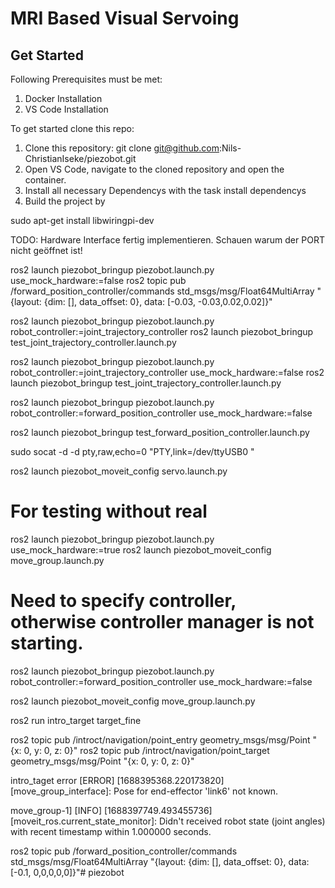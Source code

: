 # MRI Based Visual Servoing 


## Get Started
Following Prerequisites must be met:
1. Docker Installation
2. VS Code Installation

To get started clone this repo: 
1. Clone this repository: git clone git@github.com:Nils-ChristianIseke/piezobot.git
2. Open VS Code, navigate to the cloned repository and open the container.
3. Install all necessary Dependencys with the task install dependencys
4. Build the project by 



sudo apt-get install libwiringpi-dev


TODO: Hardware Interface fertig implementieren. Schauen warum der PORT nicht geöffnet ist!


ros2 launch piezobot_bringup piezobot.launch.py use_mock_hardware:=false
ros2 topic pub /forward_position_controller/commands std_msgs/msg/Float64MultiArray "{layout: {dim: [], data_offset: 0}, data: [-0.03, -0.03,0.02,0.02]}"



ros2 launch piezobot_bringup piezobot.launch.py robot_controller:=joint_trajectory_controller
ros2 launch piezobot_bringup test_joint_trajectory_controller.launch.py


ros2 launch piezobot_bringup piezobot.launch.py robot_controller:=joint_trajectory_controller use_mock_hardware:=false
ros2 launch piezobot_bringup test_joint_trajectory_controller.launch.py


ros2 launch piezobot_bringup piezobot.launch.py robot_controller:=forward_position_controller use_mock_hardware:=false

ros2 launch piezobot_bringup test_forward_position_controller.launch.py


sudo socat -d -d pty,raw,echo=0 "PTY,link=/dev/ttyUSB0
"


ros2 launch piezobot_moveit_config servo.launch.py



# For testing without real
ros2 launch piezobot_bringup piezobot.launch.py use_mock_hardware:=true
ros2 launch piezobot_moveit_config move_group.launch.py




# Need to specify controller, otherwise controller manager is not starting.
ros2 launch piezobot_bringup piezobot.launch.py robot_controller:=forward_position_controller use_mock_hardware:=false

ros2 launch piezobot_moveit_config move_group.launch.py

ros2 run intro_target target_fine


ros2 topic pub /introct/navigation/point_entry  geometry_msgs/msg/Point "{x: 0, y: 0, z: 0}"
 ros2 topic pub /introct/navigation/point_target  geometry_msgs/msg/Point "{x: 0, y: 0, z: 0}"



 intro_taget error [ERROR] [1688395368.220173820] [move_group_interface]: Pose for end-effector 'link6' not known.

 move_group-1] [INFO] [1688397749.493455736] [moveit_ros.current_state_monitor]: Didn't received robot state (joint angles) with recent timestamp within 1.000000 seconds.


 ros2 topic pub /forward_position_controller/commands std_msgs/msg/Float64MultiArray "{layout: {dim: [], data_offset: 0}, data: [-0.1, 0,0,0,0,0]}"# piezobot
